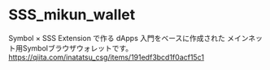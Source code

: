 # SSS_mikun_wallet
Symbol × SSS Extension で作る dApps 入門をベースに作成された
メインネット用Symbolブラウザウォレットです。
https://qiita.com/inatatsu_csg/items/191edf3bcd1f0acf15c1
